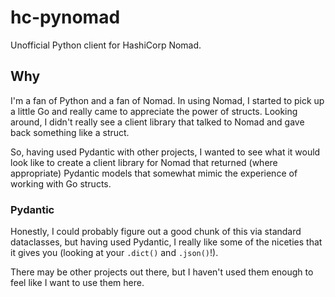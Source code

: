 # hc-pynomad

Unofficial Python client for HashiCorp Nomad.

## Why

I'm a fan of Python and a fan of Nomad. In using Nomad, I started to pick up a little Go and really came
to appreciate the power of structs. Looking around, I didn't really see a client library that talked to Nomad
and gave back something like a struct.

So, having used Pydantic with other projects, I wanted to see what it would look like to create a client library for Nomad
that returned (where appropriate) Pydantic models that somewhat mimic the experience of working with Go structs.

### Pydantic

Honestly, I could probably figure out a good chunk of this via standard dataclasses, but having used Pydantic, I really
like some of the niceties that it gives you (looking at your `.dict()` and `.json()`!).

There may be other projects out there, but I haven't used them enough to feel like I want to use them here.

